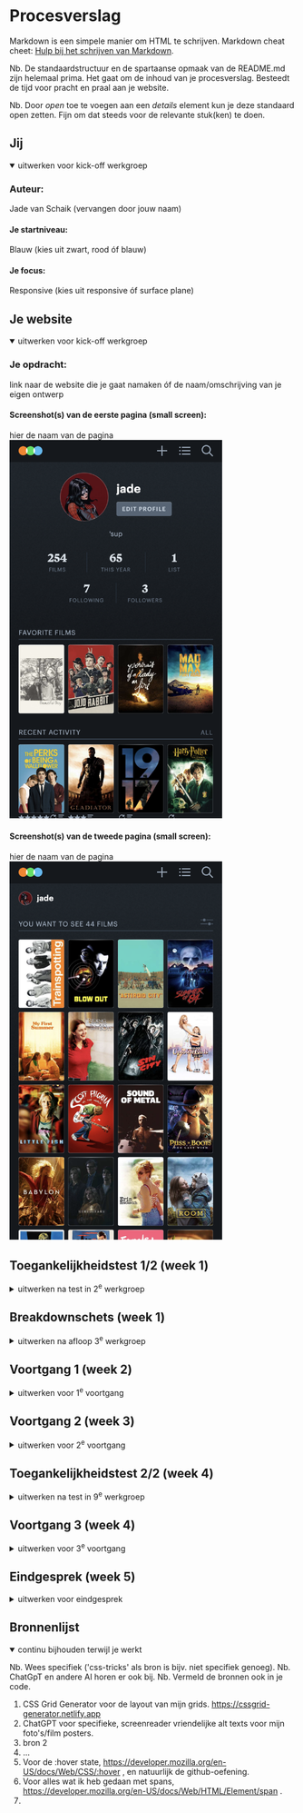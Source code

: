 # Procesverslag
Markdown is een simpele manier om HTML te schrijven. 
Markdown cheat cheet: [Hulp bij het schrijven van Markdown](https://github.com/adam-p/markdown-here/wiki/Markdown-Cheatsheet).

Nb. De standaardstructuur en de spartaanse opmaak van de README.md zijn helemaal prima. Het gaat om de inhoud van je procesverslag. Besteedt de tijd voor pracht en praal aan je website.

Nb. Door *open* toe te voegen aan een *details* element kun je deze standaard open zetten. Fijn om dat steeds voor de relevante stuk(ken) te doen.





## Jij

<details open>
<summary>uitwerken voor kick-off werkgroep</summary>

### Auteur:
Jade van Schaik (vervangen door jouw naam)

#### Je startniveau:
Blauw (kies uit zwart, rood óf blauw)

#### Je focus:
Responsive (kies uit responsive óf surface plane)

</details>





## Je website

<details open>
<summary>uitwerken voor kick-off werkgroep</summary>

### Je opdracht:
link naar de website die je gaat namaken óf de naam/omschrijving van je eigen ontwerp

#### Screenshot(s) van de eerste pagina (small screen): 
hier de naam van de pagina 
<img src="readme-images/letterboxd-profile.png" width="375px" alt="letterboxd profile pagina">

#### Screenshot(s) van de tweede pagina (small screen):
hier de naam van de pagina 
<img src="readme-images/letterboxd-wishlist.png" width="375px" alt="letterboxd wishlist pagina">

</details>



## Toegankelijkheidstest 1/2 (week 1)

<details>
<summary>uitwerken na test in 2<sup>e</sup> werkgroep</summary>

### Bevindingen
Lijst met je bevindingen die in de test naar voren kwamen:
1. Te weinig uitleg bij alt-texten van images en video's.
2. Onwijs veel classes en id's.
3. Onwijs veel gebruik van div's en onduidelijke sections.
4. Onduidelijke verdeling van content maakt het navigeren door de pagina met keyboard moeilijk.

</details>



## Breakdownschets (week 1)

<details>
<summary>uitwerken na afloop 3<sup>e</sup> werkgroep</summary>

### de hele pagina: 
<img src="readme-images/dummy-plaatje.jpg" width="375px" alt="breakdown van de hele pagina">

### dynamisch deel (bijv menu): 
<img src="readme-images/dummy-plaatje.jpg" width="375px" alt="breakdown van een dynamisch deel">

### wellicht nog een dynamisch deel (bijv filter): 
<img src="readme-images/dummy-plaatje.jpg" width="375px" alt="breakdown van nog een dynamisch deel">

</details>





## Voortgang 1 (week 2)

<details>
<summary>uitwerken voor 1<sup>e</sup> voortgang</summary>


### Stand van zaken
<img width="1509" alt="Screenshot 2023-09-14 at 09 04 56" src="https://github.com/Goefiy/FED-up/assets/143953946/add69558-fb6f-4c27-905d-6ad0b8da8d09">


Begon deze opdracht met het invoegen van al mijn HTML, zodat ik al mijn content al in de website heb staan en later de CSS kan toepassen.
Ik ben ook begonnen met de header. Ik wou zo snel mogelijk een idee krijgen van de site, de styling en de content. Ook ben ik begonnen met de eerste section, de profiel-foto, button, titel, en biografie. 



### Agenda voor meeting
samen met je groepje opstellen

!! Gesprekjes werden uiteindelijk individueel niet in groepsverband.

| Ik | student 2 | student 3 | student 4 |
| --- | --- | --- | --- |
| Hulp met grid | en dit | en ik dit | en dan ik dat |
| | dit als er tijd is | nog een punt | dit wil ik zeker |
| | ... | ... | ... |


### Verslag van meeting
hier na afloop snel de uitkomsten van de meeting vastleggen

- Grid gebruiken voor de bovenkant van de pagina.
- Bij de UL onder de bovenkanste section, met de cijfers en letters in dezelfde li, gebruik maken van SPANs.

</details>



## Voortgang 2 (week 3)

<details>
<summary>uitwerken voor 2<sup>e</sup> voortgang</summary>


### Stand van zaken
Eerste section en de UL eronder gingen goed en heb deze goed kunnen uitwerken. Nu was de opdracht om de rest van de content blokken uit te werken.


<img width="528" alt="Screenshot 2023-09-30 at 15 56 11" src="https://github.com/Goefiy/FED-up/assets/143953946/fd0c7a02-b10f-4739-9e33-b436002e35aa">


De eerste ging best oke, kon de witte lijn maken door middel van een border-bottom en een klein beetje extra padding. Ook ben ik actief bezig geweest met het oefenen met de :root element. Ik had nog niet eerder gehoord van de root element, maar het leek een beetje op de vars bij JavaScript dus uiteindelijk lukte dat goed. Heb meteen een lijst kunnen toevoegen met vars verdeeld over de gehele pagina.




### Agenda voor meeting
samen met je groepje opstellen

!! Ik had niet veel vragen voor de student-assistenten omdat ik niet tegen problemen aanliep. Ik had ze alleen laten zien dat mijn grid van vorige week en de flex op de ul goed gelukt was.

| student 1 | student 2 | student 3 | student 4 |
| --- | --- | --- | --- |
| dit bespreken | en dit | en ik dit | en dan ik dat |
| en dat ook nog | dit als er tijd is | nog een punt | dit wil ik zeker |
| ... | ... | ... | ... |


### Verslag van meeting
hier na afloop snel de uitkomsten van de meeting vastleggen

- punt 1
- punt 2
- nog een punt
- ...

</details>





## Toegankelijkheidstest 2/2 (week 4)

<details>
<summary>uitwerken na test in 9<sup>e</sup> werkgroep</summary>

### Bevindingen
Lijst met je bevindingen die in de test naar voren kwamen (geef ook aan wat er verbeterd is):

- Ik heb veel nadruk gelegd op het toevoegen van duidelijke, informatieve en ook vermakelijke alt texts. Ik merkte dat de screen-reader bij de original website hier niet veel voor deed namelijk. Deze zijn goed te lezen door de screen-reader en geven meer uitleg bij een film-poster dan alleen de titel van de film.
- Ook heb ik een duidelijkere HTML-structuur opgesteld dan die in de originele, ik gebruik geen onnodige div's, spans of id.
- Wel heb ik gemerkt dat bij bijvoorbeeld mijn css het niet altijd makkelijk is om te zien welk element waar behandeld word aangezien ik veel first-of-types en nth-of-type gebruik. Ik heb dit kunnen verduidelijken door id's toe te voegen aan de body van mijn HTML pagina's. 


</details>





## Voortgang 3 (week 4)

<details>
<summary>uitwerken voor 3<sup>e</sup> voortgang</summary>


### Stand van zaken
Ik begon vandaag aan de 2 pagina van mijn website. Deze 2e pagina heeft andere contentblokken maar is in mijn mening een stuk makkelijker dus dat was fijn. 


<img width="582" alt="Screenshot 2023-09-27 at 11 22 15" src="https://github.com/Goefiy/FED-up/assets/143953946/37a12184-26e2-4926-b7a8-adc531f5947f">


Ik begon met de buttons vrij onderaan de pagina, en ben toen de film-poster-gallerij gaan maken die op de watchlist pagina staan. Deze heb ik gemaakt met flex-box.

<img width="528" alt="Screenshot 2023-09-30 at 16 04 34" src="https://github.com/Goefiy/FED-up/assets/143953946/13fb042b-aa9a-44cc-ac13-2615f9e07ab1">

Ook had ik een paar elementen die overeen kwamen met elementen in de index.html pagina dus ik kon sommige styling onderdelen bij elkaar plaatsen.
De pagina had ik vrij snel al af, dit vond ik fijn. Ook ben ik aan de gang geweest met de laatste contentblokken op de index.html, oftewel de profile page. En heb nog wat general styling aangepast en verbeterd, en wat root elementen toegevoegd. 


<img width="528" alt="Screenshot 2023-09-30 at 16 08 01" src="https://github.com/Goefiy/FED-up/assets/143953946/e69708b1-6b45-4782-91ad-ef8aca149316">


^ Zo ziet nu de profiel pagina er uit, heb de "Artikelen" toegevoegd, moet alleen hiervan de titel en link nog doen, deze styling heb ik vaker gedaan dus dat moet wel goed komen. Het enige waar ik echt nog tegen aan ga lopen is het responsive maken. Ik heb in mijn hoofd het gevoel alsof ik hier niet genoeg tijd voor ga hebben, ik ga kijken hoe ver ik ga komen. Ik wil sowieso kijken of ik de 2e nav bar kan toevoegen bij de desktop pagina, deze is namelijk wel in de originele site, en verdwijnt dus als je op telefoon zit, maar verschijnt als je het scherm vergroot. 




### Agenda voor meeting
samen met je groepje opstellen

!! Ik had niet veel vragen voor de student-assistenten omdat ik niet tegen problemen aanliep. De hulp die ik nodig had kreeg ik van Lua, thanks lu :) 

| student 1 | student 2 | student 3 | student 4 |
| --- | --- | --- | --- |
| dit bespreken | en dit | en ik dit | en dan ik dat |
| en dat ook nog | dit als er tijd is | nog een punt | dit wil ik zeker |
| ... | ... | ... | ... |


### Verslag van meeting
hier na afloop snel de uitkomsten van de meeting vastleggen

</details>





## Eindgesprek (week 5)

<details>
<summary>uitwerken voor eindgesprek</summary>

### Je uitkomst - karakteristiek screenshots:
<img src="readme-images/dummy-plaatje.jpg" width="375px" alt="uitomst opdracht 1">


### Dit ging goed/Heb ik geleerd: 
Korte omschrijving met plaatjes

<img src="readme-images/dummy-plaatje.jpg" width="375px" alt="top">


### Dit was lastig/Is niet gelukt:
Korte omschrijving met plaatjes

<img src="readme-images/dummy-plaatje.jpg" width="375px" alt="bummer">
</details>




## Bronnenlijst


<details open>
<summary>continu bijhouden terwijl je werkt</summary>

Nb. Wees specifiek ('css-tricks' als bron is bijv. niet specifiek genoeg). 
Nb. ChatGpT en andere AI horen er ook bij.
Nb. Vermeld de bronnen ook in je code.


1. CSS Grid Generator voor de layout van mijn grids. https://cssgrid-generator.netlify.app
2. ChatGPT voor specifieke, screenreader vriendelijke alt texts voor mijn foto's/film posters.
3. bron 2
4. ...
3. Voor de :hover state, https://developer.mozilla.org/en-US/docs/Web/CSS/:hover , en natuurlijk de github-oefening.
4. Voor alles wat ik heb gedaan met spans, https://developer.mozilla.org/en-US/docs/Web/HTML/Element/span .
5. 


</details>
